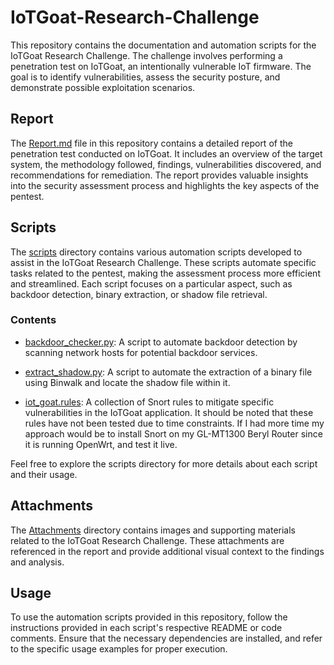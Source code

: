 # IoTGoat-Research-Challenge

This repository contains the documentation and automation scripts for the IoTGoat Research Challenge. The challenge involves performing a penetration test on IoTGoat, an intentionally vulnerable IoT firmware. The goal is to identify vulnerabilities, assess the security posture, and demonstrate possible exploitation scenarios.

## Report

The [Report.md](Report.md) file in this repository contains a detailed report of the penetration test conducted on IoTGoat. It includes an overview of the target system, the methodology followed, findings, vulnerabilities discovered, and recommendations for remediation. The report provides valuable insights into the security assessment process and highlights the key aspects of the pentest.

## Scripts

The [scripts](scripts) directory contains various automation scripts developed to assist in the IoTGoat Research Challenge. These scripts automate specific tasks related to the pentest, making the assessment process more efficient and streamlined. Each script focuses on a particular aspect, such as backdoor detection, binary extraction, or shadow file retrieval.

### Contents

- [backdoor_checker.py](scripts/backdoor_checker/backdoor_checker.py): A script to automate backdoor detection by scanning network hosts for potential backdoor services.

- [extract_shadow.py](scripts/extract_shadow/extract_shadow.py): A script to automate the extraction of a binary file using Binwalk and locate the shadow file within it.

- [iot_goat.rules](iot_goat.rules): A collection of Snort rules to mitigate specific vulnerabilities in the IoTGoat application. It should be noted that these rules have not been tested due to time constraints. If I had more time my approach would be to install Snort on my GL-MT1300 Beryl Router since it is running OpenWrt, and test it live. 

Feel free to explore the scripts directory for more details about each script and their usage.

## Attachments

The [Attachments](Attachments) directory contains images and supporting materials related to the IoTGoat Research Challenge. These attachments are referenced in the report and provide additional visual context to the findings and analysis.

## Usage

To use the automation scripts provided in this repository, follow the instructions provided in each script's respective README or code comments. Ensure that the necessary dependencies are installed, and refer to the specific usage examples for proper execution.
